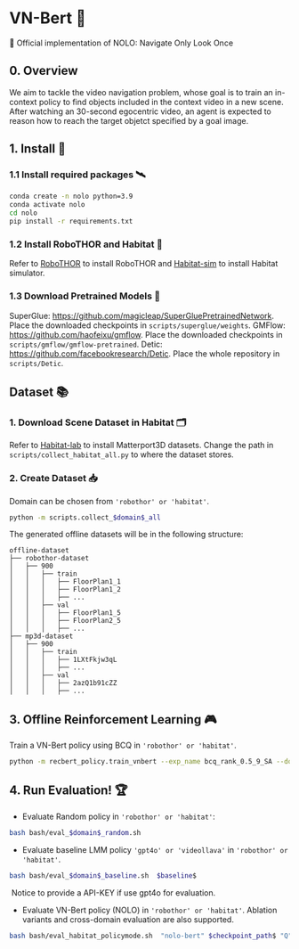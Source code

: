 # VN-Bert 🤖
🙌 Official implementation of NOLO: Navigate Only Look Once

## 0. Overview
We aim to tackle the video navigation problem, whose goal is to train an in-context policy to find objects included in the context video in a new scene.
After watching an 30-second egocentric video, an agent is expected to reason how to reach the target objetct specified by a goal image.


## 1. Install 🚀
### 1.1 Install required packages 🛰️
```bash
conda create -n nolo python=3.9
conda activate nolo
cd nolo
pip install -r requirements.txt
```

### 1.2 Install RoboTHOR and Habitat 🍔
Refer to [RoboTHOR](https://ai2thor.allenai.org/robothor/documentation) to install RoboTHOR and 
[Habitat-sim](https://github.com/facebookresearch/habitat-sim) to install Habitat simulator.


### 1.3 Download Pretrained Models 📑
SuperGlue: https://github.com/magicleap/SuperGluePretrainedNetwork. Place the downloaded checkpoints in `scripts/superglue/weights`. 
GMFlow: https://github.com/haofeixu/gmflow. Place the downloaded checkpoints in `scripts/gmflow/gmflow-pretrained`. 
Detic: https://github.com/facebookresearch/Detic. Place the whole repository in `scripts/Detic`.

## Dataset 📚
### 1. Download Scene Dataset in Habitat 🗂️
Refer to [Habitat-lab](https://github.com/facebookresearch/habitat-lab/blob/main/DATASETS.md) to install Matterport3D datasets. Change the path in `scripts/collect_habitat_all.py` to where the dataset stores.

### 2. Create Dataset 📥
Domain can be chosen from `'robothor' or 'habitat'`.
```bash
python -m scripts.collect_$domain$_all
```
The generated offline datasets will be in the following structure:

```
offline-dataset
├── robothor-dataset
│   ├── 900
│   │   ├── train
│   │   │   ├── FloorPlan1_1
│   │   │   ├── FloorPlan1_2
│   │   │   ├── ...
│   │   ├── val
│   │   │   ├── FloorPlan1_5
│   │   │   ├── FloorPlan2_5
│   │   │   ├── ...
├── mp3d-dataset
│   ├── 900
│   │   ├── train
│   │   │   ├── 1LXtFkjw3qL
│   │   │   ├── ...
│   │   ├── val
│   │   │   ├── 2azQ1b91cZZ
│   │   │   ├── ...
```

## 3. Offline Reinforcement Learning 🎮
Train a VN-Bert policy using BCQ in `'robothor' or 'habitat'`.
```bash
python -m recbert_policy.train_vnbert --exp_name bcq_rank_0.5_9_SA --domain $domain$
```

## 4. Run Evaluation! 🏆
- Evaluate Random policy in `'robothor' or 'habitat'`:
```bash
bash bash/eval_$domain$_random.sh
```
- Evaluate baseline LMM policy `'gpt4o' or 'videollava'` in `'robothor' or 'habitat'`.
```bash
bash bash/eval_$domain$_baseline.sh  $baseline$
```

​		Notice to provide a API-KEY if use gpt4o for evaluation.

- Evaluate VN-Bert policy (NOLO) in `'robothor' or 'habitat'`. Ablation variants and cross-domain evaluation are also supported.
```bash
bash bash/eval_habitat_policymode.sh  "nolo-bert" $checkpoint_path$ "Q" "SA"
```

